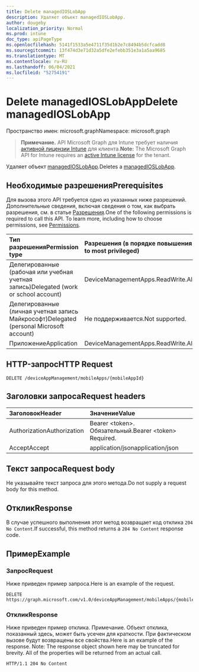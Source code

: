 ```yaml
---
title: Delete managedIOSLobApp
description: Удаляет объект managedIOSLobApp.
author: dougeby
localization_priority: Normal
ms.prod: intune
doc_type: apiPageType
ms.openlocfilehash: 5141f1533a5e4711f35d1b2e7c8494b5dcfcadd8
ms.sourcegitcommit: 13f474d3e71d32a5dfe2efebb351e3a1a5aa9685
ms.translationtype: MT
ms.contentlocale: ru-RU
ms.lasthandoff: 06/04/2021
ms.locfileid: "52754191"
---
```

# <a name="delete-managedioslobapp"></a><span data-ttu-id="1fca7-103">Delete managedIOSLobApp</span><span class="sxs-lookup"><span data-stu-id="1fca7-103">Delete managedIOSLobApp</span></span>

<span data-ttu-id="1fca7-104">Пространство имен: microsoft.graph</span><span class="sxs-lookup"><span data-stu-id="1fca7-104">Namespace: microsoft.graph</span></span>

> <span data-ttu-id="1fca7-105">**Примечание.** API Microsoft Graph для Intune требует наличия [активной лицензии Intune](https://go.microsoft.com/fwlink/?linkid=839381) для клиента.</span><span class="sxs-lookup"><span data-stu-id="1fca7-105">**Note:** The Microsoft Graph API for Intune requires an [active Intune license](https://go.microsoft.com/fwlink/?linkid=839381) for the tenant.</span></span>

<span data-ttu-id="1fca7-106">Удаляет объект [managedIOSLobApp](../resources/intune-apps-managedioslobapp.md).</span><span class="sxs-lookup"><span data-stu-id="1fca7-106">Deletes a [managedIOSLobApp](../resources/intune-apps-managedioslobapp.md).</span></span>

## <a name="prerequisites"></a><span data-ttu-id="1fca7-107">Необходимые разрешения</span><span class="sxs-lookup"><span data-stu-id="1fca7-107">Prerequisites</span></span>
<span data-ttu-id="1fca7-p101">Для вызова этого API требуется одно из указанных ниже разрешений. Дополнительные сведения, включая сведения о том, как выбрать разрешения, см. в статье [Разрешения](/graph/permissions-reference).</span><span class="sxs-lookup"><span data-stu-id="1fca7-p101">One of the following permissions is required to call this API. To learn more, including how to choose permissions, see [Permissions](/graph/permissions-reference).</span></span>

|<span data-ttu-id="1fca7-110">Тип разрешения</span><span class="sxs-lookup"><span data-stu-id="1fca7-110">Permission type</span></span>|<span data-ttu-id="1fca7-111">Разрешения (в порядке повышения привилегий)</span><span class="sxs-lookup"><span data-stu-id="1fca7-111">Permissions (from least to most privileged)</span></span>|
|:---|:---|
|<span data-ttu-id="1fca7-112">Делегированные (рабочая или учебная учетная запись)</span><span class="sxs-lookup"><span data-stu-id="1fca7-112">Delegated (work or school account)</span></span>|<span data-ttu-id="1fca7-113">DeviceManagementApps.ReadWrite.All</span><span class="sxs-lookup"><span data-stu-id="1fca7-113">DeviceManagementApps.ReadWrite.All</span></span>|
|<span data-ttu-id="1fca7-114">Делегированные (личная учетная запись Майкрософт)</span><span class="sxs-lookup"><span data-stu-id="1fca7-114">Delegated (personal Microsoft account)</span></span>|<span data-ttu-id="1fca7-115">Не поддерживается.</span><span class="sxs-lookup"><span data-stu-id="1fca7-115">Not supported.</span></span>|
|<span data-ttu-id="1fca7-116">Приложение</span><span class="sxs-lookup"><span data-stu-id="1fca7-116">Application</span></span>|<span data-ttu-id="1fca7-117">DeviceManagementApps.ReadWrite.All</span><span class="sxs-lookup"><span data-stu-id="1fca7-117">DeviceManagementApps.ReadWrite.All</span></span>|

## <a name="http-request"></a><span data-ttu-id="1fca7-118">HTTP-запрос</span><span class="sxs-lookup"><span data-stu-id="1fca7-118">HTTP Request</span></span>
<!-- {
  "blockType": "ignored"
}
-->
``` http
DELETE /deviceAppManagement/mobileApps/{mobileAppId}
```

## <a name="request-headers"></a><span data-ttu-id="1fca7-119">Заголовки запроса</span><span class="sxs-lookup"><span data-stu-id="1fca7-119">Request headers</span></span>
|<span data-ttu-id="1fca7-120">Заголовок</span><span class="sxs-lookup"><span data-stu-id="1fca7-120">Header</span></span>|<span data-ttu-id="1fca7-121">Значение</span><span class="sxs-lookup"><span data-stu-id="1fca7-121">Value</span></span>|
|:---|:---|
|<span data-ttu-id="1fca7-122">Authorization</span><span class="sxs-lookup"><span data-stu-id="1fca7-122">Authorization</span></span>|<span data-ttu-id="1fca7-123">Bearer &lt;token&gt;. Обязательный.</span><span class="sxs-lookup"><span data-stu-id="1fca7-123">Bearer &lt;token&gt; Required.</span></span>|
|<span data-ttu-id="1fca7-124">Accept</span><span class="sxs-lookup"><span data-stu-id="1fca7-124">Accept</span></span>|<span data-ttu-id="1fca7-125">application/json</span><span class="sxs-lookup"><span data-stu-id="1fca7-125">application/json</span></span>|

## <a name="request-body"></a><span data-ttu-id="1fca7-126">Текст запроса</span><span class="sxs-lookup"><span data-stu-id="1fca7-126">Request body</span></span>
<span data-ttu-id="1fca7-127">Не указывайте текст запроса для этого метода.</span><span class="sxs-lookup"><span data-stu-id="1fca7-127">Do not supply a request body for this method.</span></span>

## <a name="response"></a><span data-ttu-id="1fca7-128">Отклик</span><span class="sxs-lookup"><span data-stu-id="1fca7-128">Response</span></span>
<span data-ttu-id="1fca7-129">В случае успешного выполнения этот метод возвращает код отклика `204 No Content`.</span><span class="sxs-lookup"><span data-stu-id="1fca7-129">If successful, this method returns a `204 No Content` response code.</span></span>

## <a name="example"></a><span data-ttu-id="1fca7-130">Пример</span><span class="sxs-lookup"><span data-stu-id="1fca7-130">Example</span></span>

### <a name="request"></a><span data-ttu-id="1fca7-131">Запрос</span><span class="sxs-lookup"><span data-stu-id="1fca7-131">Request</span></span>
<span data-ttu-id="1fca7-132">Ниже приведен пример запроса.</span><span class="sxs-lookup"><span data-stu-id="1fca7-132">Here is an example of the request.</span></span>
``` http
DELETE https://graph.microsoft.com/v1.0/deviceAppManagement/mobileApps/{mobileAppId}
```

### <a name="response"></a><span data-ttu-id="1fca7-133">Отклик</span><span class="sxs-lookup"><span data-stu-id="1fca7-133">Response</span></span>
<span data-ttu-id="1fca7-p102">Ниже приведен пример отклика. Примечание. Объект отклика, показанный здесь, может быть усечен для краткости. При фактическом вызове будут возвращены все свойства.</span><span class="sxs-lookup"><span data-stu-id="1fca7-p102">Here is an example of the response. Note: The response object shown here may be truncated for brevity. All of the properties will be returned from an actual call.</span></span>
``` http
HTTP/1.1 204 No Content
```




